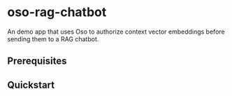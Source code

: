 # oso-rag-chatbot

An demo app that uses Oso to authorize context vector embeddings before sending them to a RAG chatbot.

## Prerequisites

## Quickstart